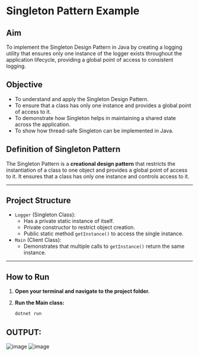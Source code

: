 # Singleton Pattern Example

## Aim
To implement the Singleton Design Pattern in Java by creating a logging utility that ensures only one instance of the logger exists throughout the application lifecycle, providing a global point of access to consistent logging.

## Objective
- To understand and apply the Singleton Design Pattern.
- To ensure that a class has only one instance and provides a global point of access to it.
- To demonstrate how Singleton helps in maintaining a shared state across the application.
- To show how thread-safe Singleton can be implemented in Java.

## Definition of Singleton Pattern
The Singleton Pattern is a **creational design pattern** that restricts the instantiation of a class to one object and provides a global point of access to it. It ensures that a class has only one instance and controls access to it.

---

## Project Structure
- `Logger` (Singleton Class): 
  - Has a private static instance of itself.
  - Private constructor to restrict object creation.
  - Public static method `getInstance()` to access the single instance.
- `Main` (Client Class): 
  - Demonstrates that multiple calls to `getInstance()` return the same instance.

---

## How to Run

1. **Open your terminal and navigate to the project folder.**

2. **Run the Main class:**
   ```bash
   dotnet run

## OUTPUT:

![image](https://github.com/user-attachments/assets/b74647aa-d159-4915-89b0-abd71960ad90)
![image](https://github.com/user-attachments/assets/5145b81b-8fb4-4908-99b1-3c0926995770)








